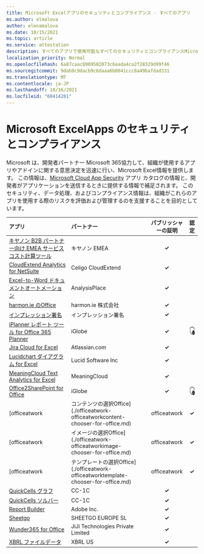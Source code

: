 ```yaml
---
title: Microsoft Excelアプリのセキュリティとコンプライアンス - すべてのアプリ
ms.author: elmalova
author: elenamalova
ms.date: 10/15/2021
ms.topic: article
ms.service: attestation
description: すべてのアプリで使用可能なすべてのセキュリティとコンプライアンスMicrosoft Excel情報。
localization_priority: Normal
ms.openlocfilehash: 6a87caac8909502073c6aada4ca2f28329d99f46
ms.sourcegitcommit: 9dab9c9dacb9c6daaa6b0041ccc8a49bafdad331
ms.translationtype: MT
ms.contentlocale: ja-JP
ms.lasthandoff: 10/16/2021
ms.locfileid: "60414281"
---
```

# <a name="microsoft-excel-apps-security-and-compliance"></a>Microsoft ExcelApps のセキュリティとコンプライアンス

Microsoft は、開発者パートナー Microsoft 365協力して、組織が使用するアプリやアドインに関する意思決定を迅速に行い、Microsoft Excel情報を提供します。 この情報は、[Microsoft Cloud App Security](https://www.microsoft.com/en-us/enterprise-mobility-security/cloud-app-security) アプリ カタログの情報と、開発者がアプリケーションを送信するときに提供する情報で補足されます。 このセキュリティ、データ処理、およびコンプライアンス情報は、組織がこれらのアプリを使用する際のリスクを評価および管理するのを支援することを目的としています。

| **アプリ** | **パートナー** | **パブリッシャーの証明** | **認定** |
|:--------|:------------|:----------------------:|:-------------:|
| [キヤノン B2B パートナー向け EMEA サービス コスト計算ツール](./canon-emea-service-cost-calculator-for-b2b-partners.md) | キヤノン EMEA | **✓** |  |
| [CloudExtend Analytics for NetSuite](./celigo-cloudextend-analytics-for-netsuite.md) | Celigo CloudExtend | **✓** |  |
| [Excel-to-Word ドキュメントオートメーション](./analysisplace-excel-to-word-document-automation.md) | AnalysisPlace | **✓** |  |
| [harmon.ie のOffice](./harmonie-corporation-for-office.md) | harmon.ie 株式会社 | **✓** |  |
| [インプレッション署名](./impression-signatures.md) | インプレッション署名 | **✓** |  |
| [iPlanner レポート ツール for Office 365 Planner](./iglobe-iplanner-reporting-tool-for-office-365-planner.md) | iGlobe | **✓** | <img alt="Certified application badge" src="../media/certified-badge.png" height="25" width="25" /> |
| [Jira Cloud for Excel](./atlassiancom-jira-cloud-for-excel.md) | Atlassian.com | **✓** |  |
| [Lucidchart ダイアグラム for Excel](./lucid-software-inc-lucidchart-diagrams-for-excel.md) | Lucid Software Inc | **✓** |  |
| [MeaningCloud Text Analytics for Excel](./meaningcloud-text-analytics-for-excel.md) | MeaningCloud | **✓** |  |
| [Office2SharePoint for Office](./iglobe-office2sharepoint-for-office.md) | iGlobe | **✓** | <img alt="Certified application badge" src="../media/certified-badge.png" height="25" width="25" /> |
| [officeatwork | コンテンツの選択Office](./officeatwork-officeatworkcontent-chooser-for-office.md) | officeatwork | **✓** |  |
| [officeatwork | イメージの選択Office](./officeatwork-officeatworkimage-chooser-for-office.md) | officeatwork | **✓** |  |
| [officeatwork | テンプレートの選択Office](./officeatwork-officeatworktemplate-chooser-for-office.md) | officeatwork | **✓** |  |
| [QuickCells グラフ](./cc-1c-quickcells-graphs.md) | CC-1C | **✓** |  |
| [QuickCells ソルバー](./cc-1c-quickcells-solvers.md) | CC-1C | **✓** |  |
| [Report Builder](./adobe-inc-report-builder.md) | Adobe Inc. | **✓** |  |
| [Sheetgo](./sheetgo-europe-sl.md) | SHEETGO EUROPE SL | **✓** |  |
| [Wunder365 for Office](./jiji-technologies-private-limited-wunder365-for-office.md) | JiJi Technologies Private Limited | **✓** |  |
| [XBRL ファイルデータ](./xbrl-us-filed-data.md) | XBRL US | **✓** |  |

